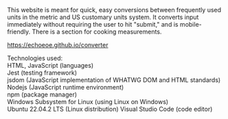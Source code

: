 This website is meant for quick, easy conversions between frequently used units in the metric and US customary units system. 
It converts input immediately without requiring the user to hit "submit," and is mobile-friendly.
There is a section for cooking measurements.

https://echoeoe.github.io/converter

Technologies used:  
HTML, JavaScript (languages)  
Jest (testing framework)    
jsdom (JavaScript implementation of WHATWG DOM and HTML standards)  
Nodejs (JavaScript runtime environment)  
npm (package manager)    
Windows Subsystem for Linux (using Linux on Windows)      
Ubuntu 22.04.2 LTS (Linux distribution)
Visual Studio Code (code editor)  
